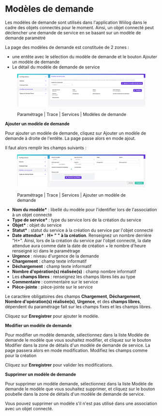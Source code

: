 # Modèles de demande

Les modèles de demande sont utilisés dans l'application Wiilog dans le cadre des objets connectés pour le moment. Ainsi, un objet connecté peut déclencher une demande de service en se basant sur un modèle de demande paramétré

La page des modèles de demande est constituée de 2 zones :&#x20;

* une entête avec le sélection du modèle de demande et le bouton Ajouter un modèle de demande
* Le détail du modèle de demande de service

<figure><img src="../../../.gitbook/assets/image (131).png" alt=""><figcaption><p>Paramétrage | Trace | Services | Modèles de demande</p></figcaption></figure>

**Ajouter un modèle de demande**

Pour ajouter un modèle de demande, cliquez sur Ajouter un modèle de demande à droite de l'entête. La page passe alors en mode ajout.

Il faut alors remplir les champs suivants :&#x20;

<figure><img src="../../../.gitbook/assets/image (130).png" alt=""><figcaption><p>Paramétrage | Trace | Services | Ajouter un modèle de  demande</p></figcaption></figure>

* **Nom du modèle\*** : libellé du modèle pour l'identifier lors de l'association à un objet connecté
* **Type de service\*** : type du service lors de la création du service
* **Objet\*** : objet du service
* **Statut\*** : statut du service à la création du service par l'objet connecté
* **Date attendue\*** : **H+ " " à la création**. Renseignez un nombre derrière "H+". Ainsi, lors de la création du service par l'objet connecté, la date attendue aura comme date la date de création + le nombre d'heure renseigné ici dans le paramétrage
* **Urgence** : niveau d'urgence de la demande
* **Chargement** : champ texte informatif
* **Déchargement** : champ texte informatif
* **Nombre d'opération(s) réalisée(s)** : champ nombre informatif
* Les **champs libres** : renseignez les champs libres liés au type
* **Commentaire** : commentaire sur le service
* **Pièce-jointe** : pièce-jointe sur le service

Le caractère obligatoires des champs **Chargement**, **Déchargement**, **Nombre d'opération(s) réalisée(s)**, **Urgence**, et des **champs libres**, dépendent du paramétrage fait sur les champs fixes et les champs libres.

Cliquez sur **Enregistrer** pour ajouter le modèle.

**Modifier un modèle de demande**

Pour modifier un modèle demande, sélectionnez dans la liste Modèle de demande le modèle que vous souhaitez modifier, et cliquez sur le bouton Modifier dans la zone de détails d'un modèle de demande de service. La page passera alors en mode modification. Modifiez les champs comme pour la création

Cliquez sur **Enregistrer** pour valider les modifications.&#x20;

**Supprimer un modèle de demande**

Pour supprimer un modèle demande, sélectionnez dans la liste Modèle de demande le modèle que vous souhaitez supprimer, et cliquez sur le bouton poubelle dans la zone de détails d'un modèle de demande de service.&#x20;

Vous pouvez supprimer un modèle s'il n'est pas utilisé dans une association avec un objet connecté.&#x20;
